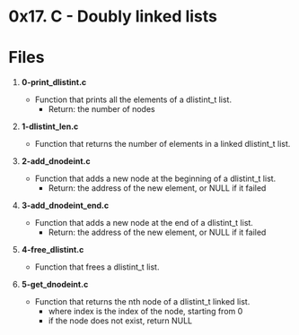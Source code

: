 # 0x17. C - Doubly linked lists

# Files
1. **0-print_dlistint.c**
   - Function that prints all the elements of a dlistint_t list.
     - Return: the number of nodes

2. **1-dlistint_len.c**
   - Function that returns the number of elements in a linked dlistint_t list.

3. **2-add_dnodeint.c**
   - Function that adds a new node at the beginning of a dlistint_t list.
     - Return: the address of the new element, or NULL if it failed

4. **3-add_dnodeint_end.c**
   - Function that adds a new node at the end of a dlistint_t list.
     - Return: the address of the new element, or NULL if it failed

5. **4-free_dlistint.c**
   - Function that frees a dlistint_t list.

6. **5-get_dnodeint.c**
   - Function that returns the nth node of a dlistint_t linked list.
     - where index is the index of the node, starting from 0
     - if the node does not exist, return NULL

